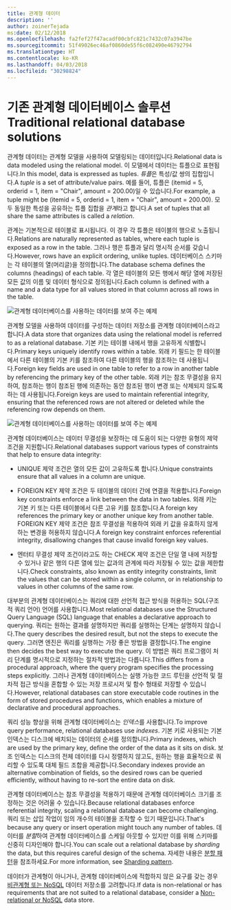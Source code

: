 ```yaml
---
title: 관계형 데이터
description: ''
author: zoinerTejada
ms:date: 02/12/2018
ms.openlocfilehash: fa2fef27f47acadf00cbfc821c7432c07a3947be
ms.sourcegitcommit: 51f49026ec46af0860de55f6c082490e46792794
ms.translationtype: HT
ms.contentlocale: ko-KR
ms.lasthandoff: 04/03/2018
ms.locfileid: "30298824"
---
```

# <a name="traditional-relational-database-solutions"></a><span data-ttu-id="345f7-102">기존 관계형 데이터베이스 솔루션</span><span class="sxs-lookup"><span data-stu-id="345f7-102">Traditional relational database solutions</span></span>

<span data-ttu-id="345f7-103">관계형 데이터는 관계형 모델을 사용하여 모델링되는 데이터입니다.</span><span class="sxs-lookup"><span data-stu-id="345f7-103">Relational data is data modeled using the relational model.</span></span> <span data-ttu-id="345f7-104">이 모델에서 데이터는 튜플으로 표현됩니다.</span><span class="sxs-lookup"><span data-stu-id="345f7-104">In this model, data is expressed as tuples.</span></span> <span data-ttu-id="345f7-105">*튜플*은 특성/값 쌍의 집합입니다.</span><span class="sxs-lookup"><span data-stu-id="345f7-105">A *tuple* is a set of attribute/value pairs.</span></span> <span data-ttu-id="345f7-106">예를 들어, 튜플은 (itemid = 5, orderid = 1, item = "Chair", amount = 200.00)일 수 있습니다.</span><span class="sxs-lookup"><span data-stu-id="345f7-106">For example, a tuple might be (itemid = 5, orderid = 1, item = "Chair", amount = 200.00).</span></span> <span data-ttu-id="345f7-107">모두 동일한 특성을 공유하는 튜플 집합을 *관계*라고 합니다.</span><span class="sxs-lookup"><span data-stu-id="345f7-107">A set of tuples that all share the same attributes is called a *relation*.</span></span> 

<span data-ttu-id="345f7-108">관계는 기본적으로 테이블로 표시됩니다. 이 경우 각 튜플은 테이블의 행으로 노출됩니다.</span><span class="sxs-lookup"><span data-stu-id="345f7-108">Relations are naturally represented as tables, where each tuple is exposed as a row in the table.</span></span> <span data-ttu-id="345f7-109">그러나 행은 튜플과 달리 명시적 순서를 갖습니다.</span><span class="sxs-lookup"><span data-stu-id="345f7-109">However, rows have an explicit ordering, unlike tuples.</span></span> <span data-ttu-id="345f7-110">데이터베이스 스키마는 각 테이블의 열(머리글)을 정의합니다.</span><span class="sxs-lookup"><span data-stu-id="345f7-110">The database schema defines the columns (headings) of each table.</span></span> <span data-ttu-id="345f7-111">각 열은 테이블의 모든 행에서 해당 열에 저장된 모든 값의 이름 및 데이터 형식으로 정의됩니다.</span><span class="sxs-lookup"><span data-stu-id="345f7-111">Each column is defined with a name and a data type for all values stored in that column across all rows in the table.</span></span>

![관계형 데이터베이스를 사용하는 데이터를 보여 주는 예제](../images/example-relational.png)

<span data-ttu-id="345f7-113">관계형 모델을 사용하여 데이터를 구성하는 데이터 저장소를 관계형 데이터베이스라고 합니다.</span><span class="sxs-lookup"><span data-stu-id="345f7-113">A data store that organizes data using the relational model is referred to as a relational database.</span></span> <span data-ttu-id="345f7-114">기본 키는 테이블 내에서 행을 고유하게 식별합니다.</span><span class="sxs-lookup"><span data-stu-id="345f7-114">Primary keys uniquely identify rows within a table.</span></span> <span data-ttu-id="345f7-115">외래 키 필드는 한 테이블에서 다른 테이블의 기본 키를 참조하여 다른 테이블의 행을 참조하는 데 사용됩니다.</span><span class="sxs-lookup"><span data-stu-id="345f7-115">Foreign key fields are used in one table to refer to a row in another table by referencing the primary key of the other table.</span></span> <span data-ttu-id="345f7-116">외래 키는 참조 무결성을 유지하여, 참조하는 행이 참조된 행에 의존하는 동안 참조된 행이 변경 또는 삭제되지 않도록 하는 데 사용됩니다.</span><span class="sxs-lookup"><span data-stu-id="345f7-116">Foreign keys are used to maintain referential integrity, ensuring that the referenced rows are not altered or deleted while the referencing row depends on them.</span></span> 

![관계형 데이터베이스를 사용하는 데이터를 보여 주는 예제](../images/example-relational2.png)

<span data-ttu-id="345f7-118">관계형 데이터베이스는 데이터 무결성을 보장하는 데 도움이 되는 다양한 유형의 제약 조건을 지원합니다.</span><span class="sxs-lookup"><span data-stu-id="345f7-118">Relational databases support various types of constraints that help to ensure data integrity:</span></span>

- <span data-ttu-id="345f7-119">UNIQUE 제약 조건은 열의 모든 값이 고유하도록 합니다.</span><span class="sxs-lookup"><span data-stu-id="345f7-119">Unique constraints ensure that all values in a column are unique.</span></span> 

- <span data-ttu-id="345f7-120">FOREIGN KEY 제약 조건은 두 테이블의 데이터 간에 연결을 적용합니다.</span><span class="sxs-lookup"><span data-stu-id="345f7-120">Foreign key constraints enforce a link between the data in two tables.</span></span> <span data-ttu-id="345f7-121">외래 키는 기본 키 또는 다른 테이블에서 다른 고유 키를 참조합니다.</span><span class="sxs-lookup"><span data-stu-id="345f7-121">A foreign key references the primary key or another unique key from another table.</span></span> <span data-ttu-id="345f7-122">FOREIGN KEY 제약 조건은 참조 무결성을 적용하여 외래 키 값을 유효하지 않게 하는 변경을 허용하지 않습니다.</span><span class="sxs-lookup"><span data-stu-id="345f7-122">A foreign key constraint enforces referential integrity, disallowing changes that cause invalid foreign key values.</span></span>

- <span data-ttu-id="345f7-123">엔터티 무결성 제약 조건이라고도 하는 CHECK 제약 조건은 단일 열 내에 저장할 수 있거나 같은 행의 다른 열에 있는 값과의 관계에 따라 저장될 수 있는 값을 제한합니다.</span><span class="sxs-lookup"><span data-stu-id="345f7-123">Check constraints, also known as entity integrity constraints, limit the values that can be stored within a single column, or in relationship to values in other columns of the same row.</span></span> 

<span data-ttu-id="345f7-124">대부분의 관계형 데이터베이스는 쿼리에 대한 선언적 접근 방식을 허용하는 SQL(구조적 쿼리 언어) 언어를 사용합니다.</span><span class="sxs-lookup"><span data-stu-id="345f7-124">Most relational databases use the Structured Query Language (SQL) language that enables a declarative approach to querying.</span></span> <span data-ttu-id="345f7-125">쿼리는 원하는 결과를 설명하지만 쿼리를 실행하는 단계는 설명하지 않습니다.</span><span class="sxs-lookup"><span data-stu-id="345f7-125">The query describes the desired result, but not the steps to execute the query.</span></span> <span data-ttu-id="345f7-126">그러면 엔진은 쿼리를 실행하는 가장 좋은 방법을 결정합니다.</span><span class="sxs-lookup"><span data-stu-id="345f7-126">The engine then decides the best way to execute the query.</span></span> <span data-ttu-id="345f7-127">이 방법은 쿼리 프로그램이 처리 단계를 명시적으로 지정하는 절차적 방법과는 다릅니다.</span><span class="sxs-lookup"><span data-stu-id="345f7-127">This differs from a procedural approach, where the query program specifies the processing steps explicitly.</span></span> <span data-ttu-id="345f7-128">그러나 관계형 데이터베이스는 실행 가능한 코드 루틴을 선언적 및 절차적 접근 방식을 혼합할 수 있는 저장 프로시저 및 함수 형태로 저장할 수 있습니다.</span><span class="sxs-lookup"><span data-stu-id="345f7-128">However, relational databases can store executable code routines in the form of stored procedures and functions, which enables a mixture of declarative and procedural approaches.</span></span>

<span data-ttu-id="345f7-129">쿼리 성능 향상을 위해 관계형 데이터베이스는 *인덱스*를 사용합니다.</span><span class="sxs-lookup"><span data-stu-id="345f7-129">To improve query performance, relational databases use *indexes*.</span></span> <span data-ttu-id="345f7-130">기본 키로 사용되는 기본 인덱스는 디스크에 배치되는 데이터의 순서를 정의합니다.</span><span class="sxs-lookup"><span data-stu-id="345f7-130">Primary indexes, which are used by the primary key, define the order of the data as it sits on disk.</span></span> <span data-ttu-id="345f7-131">보조 인덱스는 디스크의 전체 데이터를 다시 정렬하지 않고도, 원하는 행을 효율적으로 쿼리할 수 있도록 대체 필드 조합을 제공합니다.</span><span class="sxs-lookup"><span data-stu-id="345f7-131">Secondary indexes provide an alternative combination of fields, so the desired rows can be queried efficiently, without having to re-sort the entire data on disk.</span></span>

<span data-ttu-id="345f7-132">관계형 데이터베이스는 참조 무결성을 적용하기 때문에 관계형 데이터베이스 크기를 조정하는 것은 어려울 수 있습니다.</span><span class="sxs-lookup"><span data-stu-id="345f7-132">Because relational databases enforce referential integrity, scaling a relational database can become challenging.</span></span> <span data-ttu-id="345f7-133">쿼리 또는 삽입 작업이 임의 개수의 테이블을 조작할 수 있기 때문입니다.</span><span class="sxs-lookup"><span data-stu-id="345f7-133">That's because any query or insert operation might touch any number of tables.</span></span> <span data-ttu-id="345f7-134">데이터를 *분할*하여 관계형 데이터베이스를 스케일 아웃할 수 있지만 이를 위해 스키마를 신중히 디자인해야 합니다.</span><span class="sxs-lookup"><span data-stu-id="345f7-134">You can scale out a relational database by *sharding* the data, but this requires careful design of the schema.</span></span> <span data-ttu-id="345f7-135">자세한 내용은 [분할 패턴](../../patterns/sharding.md)을 참조하세요.</span><span class="sxs-lookup"><span data-stu-id="345f7-135">For more information, see [Sharding pattern](../../patterns/sharding.md).</span></span>

<span data-ttu-id="345f7-136">데이터가 관계형이 아니거나, 관계형 데이터베이스에 적합하지 않은 요구를 갖는 경우 [비관계형 또는 NoSQL](../big-data/non-relational-data.md) 데이터 저장소를 고려합니다.</span><span class="sxs-lookup"><span data-stu-id="345f7-136">If data is non-relational or has requirements that are not suited to a relational database, consider a [Non-relational or NoSQL](../big-data/non-relational-data.md) data store.</span></span>
